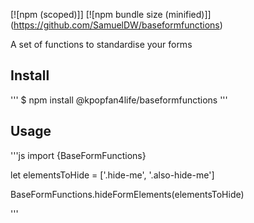 [![npm (scoped)]]
[![npm bundle size (minified)]]
(https://github.com/SamuelDW/baseformfunctions)

A set of functions to standardise your forms

## Install

'''
$ npm install @kpopfan4life/baseformfunctions
'''

## Usage

'''js
import {BaseFormFunctions}

let elementsToHide = ['.hide-me', '.also-hide-me']

BaseFormFunctions.hideFormElements(elementsToHide)

'''